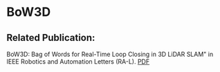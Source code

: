 # BoW3D

## **Related Publication:**

BoW3D: Bag of Words for Real-Time Loop Closing in 3D LiDAR SLAM" in IEEE Robotics and Automation Letters (RA-L). [PDF](https://arxiv.org/pdf/2208.07473.pdf) 
